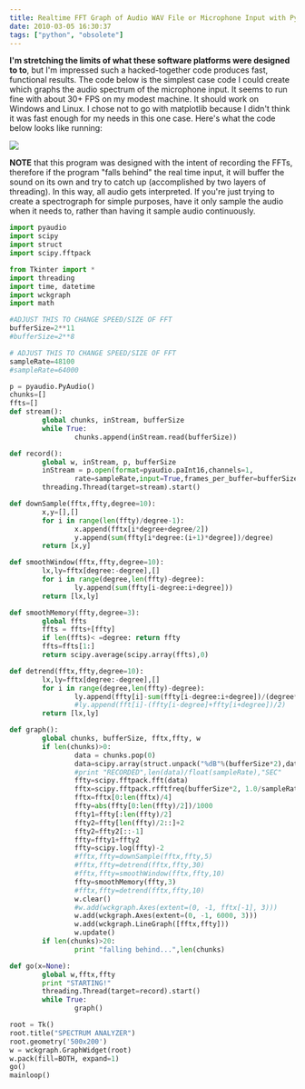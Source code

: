```yaml
---
title: Realtime FFT Graph of Audio WAV File or Microphone Input with Python, Scipy, and WCKgraph
date: 2010-03-05 16:30:37
tags: ["python", "obsolete"]
---
```




__I'm stretching the limits of what these software platforms were designed to to__, but I'm impressed such a hacked-together code produces fast, functional results. The code below is the simplest case code I could create which graphs the audio spectrum of the microphone input. It seems to run fine with about 30+ FPS on my modest machine. It should work on Windows and Linux. I chose not to go with matplotlib because I didn't think it was fast enough for my needs in this one case. Here's what the code below looks like running:

<div class="text-center">

![](https://swharden.com/static/2010/03/05/python-real-time-tk-wav-fft.gif)

</div>

__NOTE__ that this program was designed with the intent of recording the FFTs, therefore if the program "falls behind" the real time input, it will buffer the sound on its own and try to catch up (accomplished by two layers of threading). In this way, all audio gets interpreted. If you're just trying to create a spectrograph for simple purposes, have it only sample the audio when it needs to, rather than having it sample audio continuously.

```python
import pyaudio
import scipy
import struct
import scipy.fftpack

from Tkinter import *
import threading
import time, datetime
import wckgraph
import math

#ADJUST THIS TO CHANGE SPEED/SIZE OF FFT
bufferSize=2**11
#bufferSize=2**8

# ADJUST THIS TO CHANGE SPEED/SIZE OF FFT
sampleRate=48100
#sampleRate=64000

p = pyaudio.PyAudio()
chunks=[]
ffts=[]
def stream():
        global chunks, inStream, bufferSize
        while True:
                chunks.append(inStream.read(bufferSize))

def record():
        global w, inStream, p, bufferSize
        inStream = p.open(format=pyaudio.paInt16,channels=1,
                rate=sampleRate,input=True,frames_per_buffer=bufferSize)
        threading.Thread(target=stream).start()

def downSample(fftx,ffty,degree=10):
        x,y=[],[]
        for i in range(len(ffty)/degree-1):
                x.append(fftx[i*degree+degree/2])
                y.append(sum(ffty[i*degree:(i+1)*degree])/degree)
        return [x,y]

def smoothWindow(fftx,ffty,degree=10):
        lx,ly=fftx[degree:-degree],[]
        for i in range(degree,len(ffty)-degree):
                ly.append(sum(ffty[i-degree:i+degree]))
        return [lx,ly]

def smoothMemory(ffty,degree=3):
        global ffts
        ffts = ffts+[ffty]
        if len(ffts)< =degree: return ffty
        ffts=ffts[1:]
        return scipy.average(scipy.array(ffts),0)

def detrend(fftx,ffty,degree=10):
        lx,ly=fftx[degree:-degree],[]
        for i in range(degree,len(ffty)-degree):
                ly.append(ffty[i]-sum(ffty[i-degree:i+degree])/(degree*2))
                #ly.append(fft[i]-(ffty[i-degree]+ffty[i+degree])/2)
        return [lx,ly]

def graph():
        global chunks, bufferSize, fftx,ffty, w
        if len(chunks)>0:
                data = chunks.pop(0)
                data=scipy.array(struct.unpack("%dB"%(bufferSize*2),data))
                #print "RECORDED",len(data)/float(sampleRate),"SEC"
                ffty=scipy.fftpack.fft(data)
                fftx=scipy.fftpack.rfftfreq(bufferSize*2, 1.0/sampleRate)
                fftx=fftx[0:len(fftx)/4]
                ffty=abs(ffty[0:len(ffty)/2])/1000
                ffty1=ffty[:len(ffty)/2]
                ffty2=ffty[len(ffty)/2::]+2
                ffty2=ffty2[::-1]
                ffty=ffty1+ffty2
                ffty=scipy.log(ffty)-2
                #fftx,ffty=downSample(fftx,ffty,5)
                #fftx,ffty=detrend(fftx,ffty,30)
                #fftx,ffty=smoothWindow(fftx,ffty,10)
                ffty=smoothMemory(ffty,3)
                #fftx,ffty=detrend(fftx,ffty,10)
                w.clear()
                #w.add(wckgraph.Axes(extent=(0, -1, fftx[-1], 3)))
                w.add(wckgraph.Axes(extent=(0, -1, 6000, 3)))
                w.add(wckgraph.LineGraph([fftx,ffty]))
                w.update()
        if len(chunks)>20:
                print "falling behind...",len(chunks)

def go(x=None):
        global w,fftx,ffty
        print "STARTING!"
        threading.Thread(target=record).start()
        while True:
                graph()

root = Tk()
root.title("SPECTRUM ANALYZER")
root.geometry('500x200')
w = wckgraph.GraphWidget(root)
w.pack(fill=BOTH, expand=1)
go()
mainloop()
```

